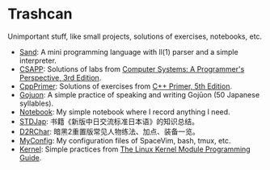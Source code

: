 # Trashcan
Unimportant stuff, like small projects, solutions of exercises, notebooks, etc.

- [Sand](./tree/Sand): A mini programming language with ll(1) parser and a simple interpreter.
- [CSAPP](./tree/CSAPP): Solutions of labs from [Computer Systems: A Programmer's Perspective, 3rd Edition](https://www.amazon.com/Computer-Systems-Programmers-Perspective-3rd/dp/013409266X/ref=tmm_hrd_swatch_0?_encoding=UTF8&qid=1671011351&sr=8-1).
- [CppPrimer](./tree/CppPrimer): Solutions of exercises from [C++ Primer, 5th Edition](https://www.amazon.com/Primer-5th-Stanley-B-Lippman/dp/0321714113/ref=sr_1_1?crid=4YA3HM3T2CSV&keywords=c%2B%2B+primer+5th+edition&qid=1671011495&sprefix=c%2B%2B+Primer%2Caps%2C318&sr=8-1). 
- [Gojuon](./tree/Gojuon): A simple practice of speaking and writing Gojūon (50 Japanese syllables).
- [Notebook](./tree/Notebook): My simple notebook where I record anything I need.
- [STDJap](./tree/STDJap): 书籍《新版中日交流标准日本语》的知识总结。
- [D2RChar](./tree/D2RChar): 暗黑2重置版常见人物练法、加点、装备一览。
- [MyConfig](./tree/MyConfig): My configuration files of SpaceVim, bash, tmux, etc.
- [Kernel](./tree/Kernel): Simple practices from [The Linux Kernel Module Programming Guide](https://sysprog21.github.io/lkmpg/).